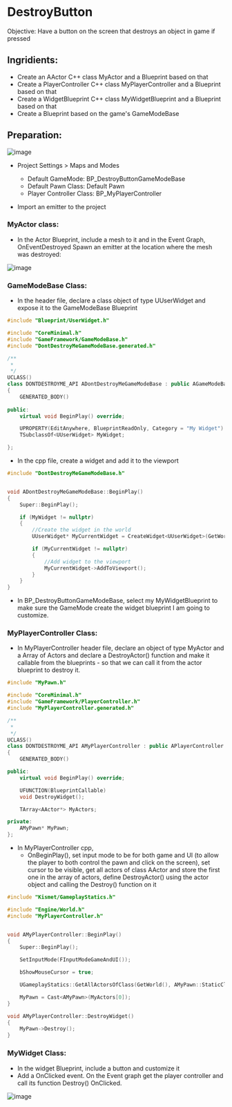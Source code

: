 # DestroyButton

Objective: Have a button on the screen that destroys an object in game if pressed

## Ingridients:

- Create an AActor C++ class MyActor and a Blueprint based on that
- Create a PlayerController C++ class MyPlayerController and a Blueprint based on that
- Create a WidgetBlueprint C++ class MyWidgetBlueprint and a Blueprint based on that 
- Create a Blueprint based on the game's GameModeBase

## Preparation:

![image](https://user-images.githubusercontent.com/12215115/234550311-901ebeca-efb1-44b3-8d33-e41977fe22a8.png)

- Project Settings > Maps and Modes
  - Default GameMode: BP_DestroyButtonGameModeBase
  - Default Pawn Class: Default Pawn
  - Player Controller Class: BP_MyPlayerController
  
- Import an emitter to the project

### MyActor class:
- In the Actor Blueprint, include a mesh to it and in the Event Graph, OnEventDestroyed Spawn an emitter at the location where the mesh was destroyed:

![image](https://user-images.githubusercontent.com/12215115/234263624-6e413c4c-4e5d-43b2-9ff5-fadafe775bd9.png)

### GameModeBase Class:
- In the header file, declare a class object of type UUserWidget and expose it to the GameModeBase Blueprint
```cpp
#include "Blueprint/UserWidget.h"

#include "CoreMinimal.h"
#include "GameFramework/GameModeBase.h"
#include "DontDestroyMeGameModeBase.generated.h"

/**
 * 
 */
UCLASS()
class DONTDESTROYME_API ADontDestroyMeGameModeBase : public AGameModeBase
{
	GENERATED_BODY()
	
public: 
	virtual void BeginPlay() override;

	UPROPERTY(EditAnywhere, BlueprintReadOnly, Category = "My Widget")
	TSubclassOf<UUserWidget> MyWidget;

};
```

- In the cpp file, create a widget and add it to the viewport
```cpp
#include "DontDestroyMeGameModeBase.h"


void ADontDestroyMeGameModeBase::BeginPlay()
{
    Super::BeginPlay();

    if (MyWidget != nullptr)
    {
        //Create the widget in the world
        UUserWidget* MyCurrentWidget = CreateWidget<UUserWidget>(GetWorld(), MyWidget);

        if (MyCurrentWidget != nullptr)
        {
            //Add widget to the viewport
            MyCurrentWidget->AddToViewport();
        }   
    }
}
```

- In BP_DestroyButtonGameModeBase, select my MyWidgetBlueprint to make sure the GameMode create the widget blueprint I am going to customize.

### MyPlayerController Class:
- In MyPlayerController header file, declare an object of type MyActor and a Array of Actors and declare a DestroyActor() function and make it callable from the blueprints - so that we can call it from the actor blueprint to destroy it.
```cpp
#include "MyPawn.h"

#include "CoreMinimal.h"
#include "GameFramework/PlayerController.h"
#include "MyPlayerController.generated.h"

/**
 * 
 */
UCLASS()
class DONTDESTROYME_API AMyPlayerController : public APlayerController
{
	GENERATED_BODY()

public:
	virtual void BeginPlay() override;

	UFUNCTION(BlueprintCallable)
	void DestroyWidget();

	TArray<AActor*> MyActors;

private:
	AMyPawn* MyPawn; 
};
```

- In MyPlayerController cpp, 
  - OnBeginPlay(), set input mode to be for both game and UI (to allow the player to both control the pawn and click on the screen), set cursor to be visible, get all actors of class AActor and store the first one in the array of actors, define DestroyActor() using the actor object and calling the Destroy() function on it
```cpp
#include "Kismet/GameplayStatics.h"

#include "Engine/World.h" 
#include "MyPlayerController.h"


void AMyPlayerController::BeginPlay()
{
    Super::BeginPlay();

    SetInputMode(FInputModeGameAndUI());

    bShowMouseCursor = true;

    UGameplayStatics::GetAllActorsOfClass(GetWorld(), AMyPawn::StaticClass(), MyActors);  

    MyPawn = Cast<AMyPawn>(MyActors[0]); 
}

void AMyPlayerController::DestroyWidget()
{
    MyPawn->Destroy();
}
```

### MyWidget Class:
- In the widget Blueprint, include a button and customize it
- Add a OnClicked event. On the Event graph get the player controller and call its function Destroy() OnClicked.

![image](https://user-images.githubusercontent.com/12215115/234550380-e3964928-49ef-45d0-9457-798d54eed947.png)


